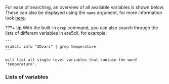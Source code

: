 For ease of searching, an overview of all available variables is shown below. These can also be displayed using the `name` argument, for more information look [here](../formulating_requests.md#using-the-info-command).

???+ tip
    With the built-in `grep` command, you can also search through the lists of different variables in era5cli, for example:

    ```
    era5cli info "2Dvars" | grep temperature
    ```

    will list all single level variables that contain the word 'temperature'.

### Lists of variables

<!---
Note: the variable lists will be added by the gen_references_pages.py script to the bottom of this file
-->
